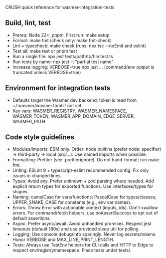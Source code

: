 CRUSH quick reference for wasmer-integration-tests

## Build, lint, test

- Prereq: Node 22+, pnpm. First run: make setup
- Format: make fmt (check only: make fmt-check)
- Lint + typecheck: make check (runs: npx tsc --noEmit and eslint)
- Test all: make test or pnpm test
- Run a single file: npx jest tests/path/to/file.test.ts
- Run tests by name: npx jest -t "partial test name"
- Increase logging: VERBOSE=true npx jest … (command/env output is truncated unless VERBOSE=true)

## Environment for integration tests

- Defaults target the Wasmer dev backend; token is read from ~/.wasmer/wasmer.toml if not set.
- Key vars: WASMER_REGISTRY, WASMER_NAMESPACE, WASMER_TOKEN, WASMER_APP_DOMAIN, EDGE_SERVER, WASMER_PATH

## Code style guidelines

- Modules/imports: ESM only. Order: node builtins (prefer node: specifier) → third‑party → local (src/…). Use named imports when possible.
- Formatting: Prettier (see .prettierignore). Do not hand-format; run make fmt.
- Linting: ESLint 9 + typescript-eslint recommended config. Fix only issues in changed lines.
- Types: Avoid any. Prefer unknown + zod parsing where needed. Add explicit return types for exported functions. Use interfaces/types for shapes.
- Naming: camelCase for vars/functions; PascalCase for types/classes; UPPER_SNAKE_CASE for constants (e.g., env var names).
- Errors: Throw Error with actionable context (inputs, ids). Don’t swallow errors. For command/fetch helpers, use noAssertSuccess to opt out of default assertions.
- Async: Prefer async/await. Avoid unhandled promises. Respect jest timeouts (default 180s) and use provided sleep util for polling.
- Logging: Use console.debug/info sparingly. Never log secrets/tokens. Honor VERBOSE and MAX_LINE_PRINT_LENGTH.
- Tests: Always use TestEnv helpers for CLI calls and HTTP to Edge to respect env/registry/namespace. Place tests under tests/<domain>.
